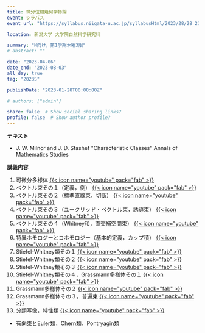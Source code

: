 ```yaml
---
title: 微分位相幾何学特論
event: シラバス
event_url: "https://syllabus.niigata-u.ac.jp/syllabusHtml/2023/28/28_230F3163_ja_JP.html"

location: 新潟大学 大学院自然科学研究科

summary: "M向け，第1学期木曜3限"
# abstract: ""

date: "2023-04-06"
date_end: "2023-08-03"
all_day: true
tag: "2023S"

publishDate: "2023-01-28T00:00:00Z"

# authors: ["admin"]

share: false  # Show social sharing links?
profile: false  # Show author profile?
---
```

**テキスト**
- J. W. Milnor and J. D. Stashef "Characteristic Classes" Annals of Mathematics Studies

**講義内容**
1. 可微分多様体
	[{{< icon name="youtube" pack="fab" >}}](https://youtu.be/qwZcJfz-5zM)
2. ベクトル束その１（定義，例）
	[{{< icon name="youtube" pack="fab" >}}](https://youtu.be/1DR3CIgUQdo)
3. ベクトル束その２（標準直線束，切断）
	[{{< icon name="youtube" pack="fab" >}}](https://youtu.be/uv_nfuRVr34)
4. ベクトル束その３（ユークリッド・ベクトル束，誘導束）
	[{{< icon name="youtube" pack="fab" >}}](https://youtu.be/nJxyOKU3aB4)
5. ベクトル束その４（Whitney和，直交補空間束）
	[{{< icon name="youtube" pack="fab" >}}](https://youtu.be/9ia4yKVCjLQ)
6. 特異ホモロジーとコホモロジー（基本的定義，カップ積）
	[{{< icon name="youtube" pack="fab" >}}](https://youtu.be/vwW-yCSydwU)
7. Stiefel-Whitney類その１
	[{{< icon name="youtube" pack="fab" >}}](https://youtu.be/dlIR8Bnzx3A)
8. Stiefel-Whitney類その２
	[{{< icon name="youtube" pack="fab" >}}](https://youtu.be/2F_fwvNxJeg)
9. Stiefel-Whitney類その３
	[{{< icon name="youtube" pack="fab" >}}](https://youtu.be/V0-pwf0547Y)
10. Stiefel-Whitney類その４，Grassmann多様体その１
	[{{< icon name="youtube" pack="fab" >}}](https://youtu.be/brNFHnj9mDI)
11. Grassmann多様体その２
	[{{< icon name="youtube" pack="fab" >}}](https://youtu.be/zZ1xN2uMA6Y)
12. Grassmann多様体その３，普遍束
	[{{< icon name="youtube" pack="fab" >}}](https://youtu.be/rEhpj-nz9lQ)
13. 分類写像，特性類
	[{{< icon name="youtube" pack="fab" >}}](https://youtu.be/0Ac4fp18Ddo)
- 有向束とEuler類，Chern類，Pontryagin類
